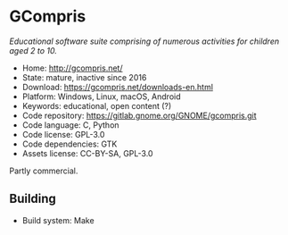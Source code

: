 # GCompris

_Educational software suite comprising of numerous activities for children aged 2 to 10._

- Home: http://gcompris.net/
- State: mature, inactive since 2016
- Download: https://gcompris.net/downloads-en.html
- Platform: Windows, Linux, macOS, Android
- Keywords: educational, open content (?)
- Code repository: https://gitlab.gnome.org/GNOME/gcompris.git
- Code language: C, Python
- Code license: GPL-3.0
- Code dependencies: GTK
- Assets license: CC-BY-SA, GPL-3.0

Partly commercial.

## Building

- Build system: Make